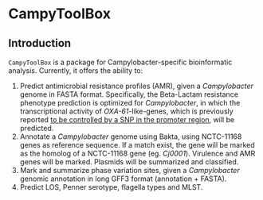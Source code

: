# CampyToolBox
## Introduction
`CampyToolBox` is a package for Campylobacter-specific bioinformatic analysis. Currently, it offers the ability to:
1. Predict antimicrobial resistance profiles (AMR), given a *Campylobacter* genome in FASTA format. Specifically, the Beta-Lactam resistance phenotype prediction is optimized for *Campylobacter*, in which the transcriptional activity of *OXA-61*-like-genes, which is previously reported [to be controlled by a SNP in the promoter region](https://www.ncbi.nlm.nih.gov/pubmed/24408987), will be predicted.
2. Annotate a *Campylobacter* genome using Bakta, using NCTC-11168 genes as reference sequence. If a match exist, the gene will be marked as the homolog of a NCTC-11168 gene (eg. *Cj0001*). Virulence and AMR genes will be marked. Plasmids will be summarized and classified.
3. Mark and summarize phase variation sites, given a *Campylobacter* genomic annotation in long GFF3 format (annotation + FASTA).
4. Predict LOS, Penner serotype, flagella types and MLST. 
